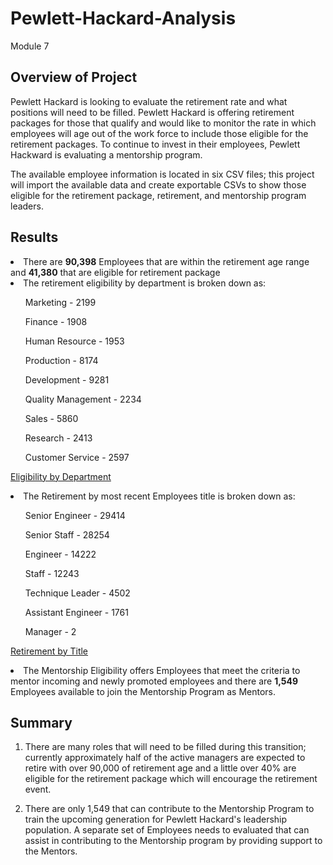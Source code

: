 # Pewlett-Hackard-Analysis
Module 7

## Overview of Project

Pewlett Hackard is looking to evaluate the retirement rate and what positions will need to be filled. Pewlett Hackard is offering retirement packages for those that qualify and would like to monitor the rate in which employees will age out of the work force to include those eligible for the retirement packages. To continue to invest in their employees, Pewlett Hackward is evaluating a mentorship program. 

The available employee information is located in six CSV files; this project will import the available data and create exportable CSVs to show those eligible for the retirement package, retirement, and mentorship program leaders.

## Results

<li>There are <b>90,398</b> Employees that are within the retirement age range and <b>41,380</b> that are eligible for retirement package</li>

<li> The retirement eligibility by department is broken down as: </li>
<ul> Marketing - 2199 </ul>
<ul> Finance - 1908 </ul> 
<ul> Human Resource - 1953 </ul>
<ul> Production -  8174 </ul>
<ul> Development - 9281 </ul> 
<ul> Quality Management - 2234 </ul> 
<ul> Sales - 5860 </ul>
<ul> Research - 2413 </ul>
<ul> Customer Service - 2597 </ul>

[Eligibility by Department](https://github.com/jadafler/Pewlett-Hackard-Analysis/blob/main/Analysis-Projects-Folder/Pewlett-Hackard-Analysis-Folder/Data/eligibility_by_department.csv)

<li> The Retirement by most recent Employees title is broken down as:</li>

<ul> Senior Engineer - 29414 </ul>
<ul> Senior Staff - 28254 </ul>
<ul> Engineer - 14222 </ul>
<ul> Staff - 12243 </ul>
<ul> Technique Leader - 4502 </ul>
<ul> Assistant Engineer - 1761 </ul>
<ul> Manager - 2 </ul>

[Retirement by Title](https://github.com/jadafler/Pewlett-Hackard-Analysis/blob/main/Analysis-Projects-Folder/Pewlett-Hackard-Analysis-Folder/Data/retirement_titles.csv)

<li> The Mentorship Eligibility offers Employees that meet the criteria to mentor incoming and newly promoted employees and there are <b>1,549</b> Employees available to join the Mentorship Program as Mentors. </li>

## Summary

1. There are many roles that will need to be filled during this transition; currently approximately half of the active managers are expected to retire with over 90,000 of retirement age and a little over 40% are eligible for the retirement package which will encourage the retirement event. </li>

2. There are only 1,549 that can contribute to the Mentorship Program to train the upcoming generation for Pewlett Hackard's leadership population. A separate set of Employees needs to evaluated that can assist in contributing to the Mentorship program by providing support to the Mentors. </li>

